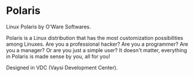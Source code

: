 # Polaris

Linux Polaris by O'Ware Softwares.

Polaris is a Linux distribution that has the most customization possibilities among Linuxes.
Are you a professional hacker? Are you a programmer? Are you a manager? Or are you just a simple user? It doesn't matter, everything in Polaris is made sense by you, all for you!



Designed in VDC (Vaysi Development Center).


